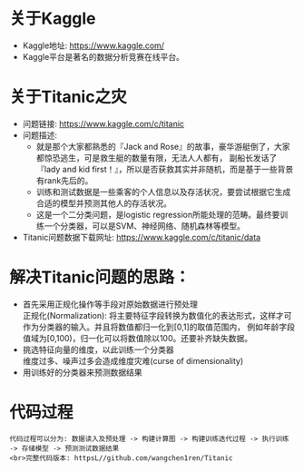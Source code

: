 # 关于Kaggle
* Kaggle地址: https://www.kaggle.com/
* Kaggle平台是著名的数据分析竞赛在线平台。


# 关于Titanic之灾
* 问题链接: https://www.kaggle.com/c/titanic
* 问题描述:
  * 就是那个大家都熟悉的『Jack and Rose』的故事，豪华游艇倒了，大家都惊恐逃生，可是救生艇的数量有限，无法人人都有，
  副船长发话了『lady and kid first！』，所以是否获救其实并非随机，而是基于一些背景有rank先后的。
  * 训练和测试数据是一些乘客的个人信息以及存活状况，要尝试根据它生成合适的模型并预测其他人的存活状况。
  * 这是一个二分类问题，是logistic regression所能处理的范畴。最终要训练一个分类器，可以是SVM、神经网络、随机森林等模型。
* Titanic问题数据下载网址: https://www.kaggle.com/c/titanic/data


# 解决Titanic问题的思路：
* 首先采用正规化操作等手段对原始数据进行预处理
  <br>正规化(Normalization): 将主要特征字段转换为数值化的表达形式，这样才可作为分类器的输入。并且将数值都归一化到[0,1]的取值范围内，
  例如年龄字段值域为[0,100)，归一化可以将数值除以100。还要补齐缺失数据。
* 挑选特征向量的维度，以此训练一个分类器
  <br>维度过多、噪声过多会造成维度灾难(curse of dimensionality)
* 用训练好的分类器来预测数据结果


# 代码过程
```
代码过程可以分为: 数据读入及预处理 -> 构建计算图 -> 构建训练迭代过程 -> 执行训练 -> 存储模型 -> 预测测试数据结果
<br>完整代码版本: httpsL//github.com/wangchen1ren/Titanic
```

